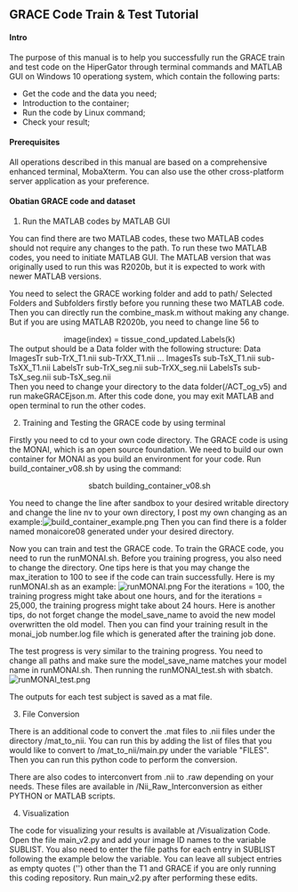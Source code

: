 ## GRACE Code Train & Test Tutorial

#### **Intro**
The purpose of this manual is to help you successfully run the GRACE train and test code on the HiperGator through terminal commands and MATLAB GUI on Windows 10 operationg system, which contain the following parts:
- Get the code and the data you need;
- Introduction to the container;
- Run the code by Linux command;
- Check your result;

#### **Prerequisites**
All operations described in this manual are based on a comprehensive enhanced terminal, MobaXterm. You can also use the other cross-platform server application as your preference.

#### **Obatian GRACE code and dataset**

1. Run the MATLAB codes by MATLAB GUI

You can find there are two MATLAB codes, these two MATLAB codes should not require any changes to the path. To run these two MATLAB codes, you need to initiate MATLAB GUI. The MATLAB version that was originally used to run this was R2020b, but it is expected to work with newer MATLAB versions.

You need to select the GRACE working folder and add to path/ Selected Folders and Subfolders firstly before you running these two MATLAB code. Then you can directly run the combine_mask.m without making any change. But if you are using MATLAB R2020b, you need to change line 56 to <center>image(index) = tissue_cond_updated.Labels(k)</center> The output should be a Data folder with the following structure: Data ImagesTr sub-TrX_T1.nii sub-TrXX_T1.nii ... ImagesTs sub-TsX_T1.nii sub-TsXX_T1.nii LabelsTr sub-TrX_seg.nii sub-TrXX_seg.nii LabelsTs sub-TsX_seg.nii sub-TsX_seg.nii<br> Then you need to change your directory to the data folder(/ACT_og_v5) and run makeGRACEjson.m. After this code done, you may exit MATLAB and open terminal to run the other codes.<br>

2. Training and Testing the GRACE code by using terminal

Firstly you need to cd to your own code directory. The GRACE code is using the MONAI, which is an open source foundation. We need to build our own container for MONAI as you build an environment for your code. Run build_container_v08.sh by using the command: <center>sbatch building_container_v08.sh</center>

You need to change the line after sandbox to your desired writable directory and change the line nv to your own directory, I post my own changing as an example:![build_container_example.png](https://s2.loli.net/2022/07/05/7Xv3U8rH1fQcCPu.png)
Then you can find there is a folder named monaicore08 generated under your desired directory.<br>

Now you can train and test the GRACE code. To train the GRACE code, you need to run the runMONAI.sh. Before you training progress, you also need to change the directory. One tips here is that you may change the max_iteration to 100 to see if the code can train successfully. Here is my runMONAI.sh as an example: ![runMONAI.png](https://s2.loli.net/2022/07/05/D9QBP84nVdalGYz.png) For the iterations = 100, the training progress might take about one hours, and for the iterations = 25,000, the training progress might take about 24 hours. Here is another tips, do not forget change the model_save_name to avoid the new model overwritten the old model. Then you can find your training result in the monai_job number.log file which is generated after the training job done.<br>

The test progress is very similar to the training progress. You need to change all paths and make sure the model_save_name matches your model name in runMONAI.sh. Then running the runMONAI_test.sh with sbatch. ![runMONAI_test.png](https://s2.loli.net/2022/07/05/Pk5JwA3fczgG6tR.png)

The outputs for each test subject is saved as a mat file.

3. File Conversion

There is an additional code to convert the .mat files to .nii files under the directory /mat_to_nii. You can run this by adding the list of files that you would like to convert to /mat_to_nii/main.py under the variable "FILES". Then you can run this python code to perform the conversion.

There are also codes to interconvert from .nii to .raw depending on your needs. These files are available in /Nii_Raw_Interconversion as either PYTHON or MATLAB scripts.

4. Visualization

The code for visualizing your results is available at /Visualization Code. Open the file main_v2.py and add your image ID names to the variable SUBLIST. You also need to enter the file paths for each entry in SUBLIST following the example below the variable. You can leave all subject entries as empty quotes ('') other than the T1 and GRACE if you are only running this coding repository. Run main_v2.py after performing these edits.
